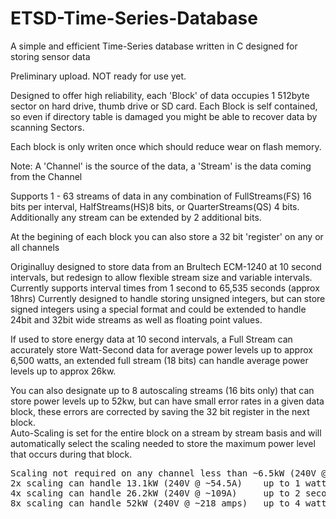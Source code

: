 # ETSD-Time-Series-Database
A simple and efficient Time-Series database written in C designed for storing sensor data

Preliminary upload.  NOT ready for use yet.

Designed to offer high reliability, each 'Block' of data occupies 1 512byte sector on hard drive, thumb drive or SD card.
Each Block is self contained, so even if directory table is damaged you might be able to recover data by scanning Sectors.

Each block is only writen once which should reduce wear on flash memory.

Note: A 'Channel' is the source of the data, a 'Stream' is the data coming from the Channel

Supports 1 - 63 streams of data in any combination of FullStreams(FS) 16 bits per interval, HalfStreams(HS)8 bits, or QuarterStreams(QS) 4 bits.  Additionally any stream can be extended by 2 additional bits.

At the begining of each block you can also store a 32 bit 'register' on any or all channels
 
Originalluy designed to store data from an Brultech ECM-1240 at 10 second intervals, but redesign to allow flexible stream size and variable intervals.  Currently supports interval times from 1 second to 65,535 seconds (approx 18hrs) 
Currently designed to handle storing unsigned integers, but can store signed integers using a special format and could be extended to handle 24bit and 32bit wide streams as well as floating point values.

If used to store energy data at 10 second intervals, a Full Stream can accurately store Watt-Second data for average power levels up to approx 6,500 watts, an extended full stream (18 bits) can handle average power levels up to approx 26kw.

You can also designate up to 8 autoscaling streams (16 bits only) that can store power levels up to 52kw, but can have small error rates in a given data block, these errors are corrected by saving the 32 bit register in the next block.  
Auto-Scaling is set for the entire block on a stream by stream basis and will automatically select the scaling needed to store the maximum power level that occurs during that block.
<pre>
Scaling not required on any channel less than ~6.5kW (240V @ ~27A), zero storage error
2x scaling can handle 13.1kW (240V @ ~54.5A)	up to 1 watt second error per interval`
4x scaling can handle 26.2kW (240V @ ~109A)     up to 2 second error per interval
8x scaling can handle 52kW (240V @ ~218 amps)   up to 4 watt second error interval
</pre>
